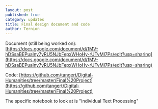 ```yaml
---
layout: post
published: true
category: updates
title: Final design document and code
author: Ternion
---
```

Document (still being worked on):
[https://docs.google.com/document/d/1MV-hDSsaBEPuaIny7yRU5NJbFepxWHoHy-rUTvMI7Ps/edit?usp=sharing](https://docs.google.com/document/d/1MV-hDSsaBEPuaIny7yRU5NJbFepxWHoHy-rUTvMI7Ps/edit?usp=sharing)

Code:
[https://github.com/tangert/Digital-Humanities/tree/master/Final%20Project](https://github.com/tangert/Digital-Humanities/tree/master/Final%20Project)

The specific notebook to look at is "Individual Text Processing"